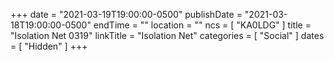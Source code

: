 +++
date = "2021-03-19T19:00:00-0500"
publishDate = "2021-03-18T19:00:00-0500"
endTime = ""
location = ""
ncs = [ "KA0LDG" ]
title = "Isolation Net 0319"
linkTitle = "Isolation Net"
categories = [ "Social" ]
dates = [ "Hidden" ]
+++
